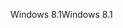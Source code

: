 <span data-ttu-id="7e0e7-101">Windows 8.1</span><span class="sxs-lookup"><span data-stu-id="7e0e7-101">Windows 8.1</span></span>